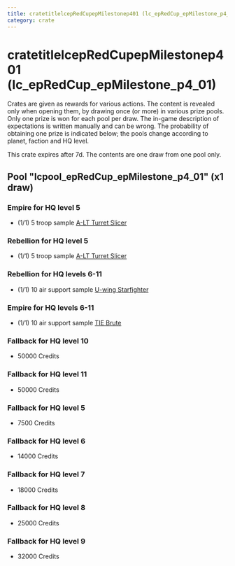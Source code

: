 ```yaml
---
title: cratetitlelcepRedCupepMilestonep401 (lc_epRedCup_epMilestone_p4_01)
category: crate
---
```


# cratetitlelcepRedCupepMilestonep401 (lc_epRedCup_epMilestone_p4_01)

Crates are given as rewards for various actions. The content is revealed only when opening them, by drawing once (or more) in various prize pools. Only one prize is won for each pool per draw. The in-game description of expectations is written manually and can be wrong. The probability of obtaining one prize is indicated below; the pools change according to planet, faction and HQ level.

This crate expires after 7d. The contents are one draw from one pool only.

## Pool "lcpool_epRedCup_epMilestone_p4_01" (x1 draw)

### Empire for HQ level 5

  * (1/1) 5 troop sample [A-LT Turret Slicer](EmpireP006Droid)

### Rebellion for HQ level 5

  * (1/1) 5 troop sample [A-LT Turret Slicer](RebelP006Droid)

### Rebellion for HQ levels 6-11

  * (1/1) 10 air support sample [U-wing Starfighter](UWingSample)

### Empire for HQ levels 6-11

  * (1/1) 10 air support sample [TIE Brute](BubbaTieSample)

### Fallback for HQ level 10

  * 50000 Credits

### Fallback for HQ level 11

  * 50000 Credits

### Fallback for HQ level 5

  * 7500 Credits

### Fallback for HQ level 6

  * 14000 Credits

### Fallback for HQ level 7

  * 18000 Credits

### Fallback for HQ level 8

  * 25000 Credits

### Fallback for HQ level 9

  * 32000 Credits